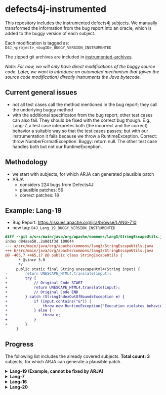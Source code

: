 # defects4j-instrumented

This repository includes the instrumented defects4j subjects. We manually transformed the information from the bug report into an oracle, which is added to the buggy version of each subject.

Each modification is tagged as: `D4J_<project>_<bugID>_BUGGY_VERSION_INSTRUMENTED`

The zipped git archives are included in [instrumented-archives](./instrumented-archives).

*Note: For now, we will only have direct modifications of the buggy source code. Later, we want to introduce an automated mechanism that (given the source code modification) directly instruments the Java bytecode.*

## Current general issues

* not all test cases call the method mentioned in the bug report; they call the underlying buggy method
* with the additional specificaton from the bug report, other test cases can also fail. They should be fixed with the correct bug though. E.g., Lang-7, a test case interpretes both (the incorrect and the correct) behavior a suitable way so that the test cases passes; but with our instrumentation it fails because we throw a RuntimeException. Correct: throw NumberFormatException. Buggy: return null. The other test case handles both but not our RuntimeException.

## Methodology

* we start with subjects, for which ARJA can generated plausible patch
* ARJA
	* considers 224 bugs from Defects4J
	* plausible patches: 59
	* correct patches: 18

## Example: Lang-19

* Bug Report: https://issues.apache.org/jira/browse/LANG-710
* new tag: `D4J_Lang_19_BUGGY_VERSION_INSTRUMENTED`

```diff
diff --git a/src/main/java/org/apache/commons/lang3/StringEscapeUtils.java b/src/main/java/org/apache/commons/lang3/StringEscapeUtils.java
index d84aae58..2a0d1f3d 100644
--- a/src/main/java/org/apache/commons/lang3/StringEscapeUtils.java
+++ b/src/main/java/org/apache/commons/lang3/StringEscapeUtils.java
@@ -465,7 +465,17 @@ public class StringEscapeUtils {
      * @since 3.0
      */
     public static final String unescapeHtml4(String input) {
-        return UNESCAPE_HTML4.translate(input);
+        try {
+            // Original Code START
+            return UNESCAPE_HTML4.translate(input);
+            // Original Code END
+        } catch (StringIndexOutOfBoundsException e) {
+            if (input.contains("&")) {
+                throw new RuntimeException("Execution violates behavior specified in the bug report.");
+            } else {
+                throw e;
+            }
+        }
     }
```

## Progress

The following list includes the already covered subjects. **Total count: 3** subjects, for which ARJA can generate a plausible patch.

<details>
<summary><b>Lang-19 (Example; cannot be fixed by ARJA)</b></summary>

* Bug Report: https://issues.apache.org/jira/browse/LANG-710
* new tag: `D4J_Lang_19_BUGGY_VERSION_INSTRUMENTED`

```diff
diff --git a/src/main/java/org/apache/commons/lang3/StringEscapeUtils.java b/src/main/java/org/apache/commons/lang3/StringEscapeUtils.java
index d84aae58..2a0d1f3d 100644
--- a/src/main/java/org/apache/commons/lang3/StringEscapeUtils.java
+++ b/src/main/java/org/apache/commons/lang3/StringEscapeUtils.java
@@ -465,7 +465,17 @@ public class StringEscapeUtils {
      * @since 3.0
      */
     public static final String unescapeHtml4(String input) {
-        return UNESCAPE_HTML4.translate(input);
+        try {
+            // Original Code START
+            return UNESCAPE_HTML4.translate(input);
+            // Original Code END
+        } catch (StringIndexOutOfBoundsException e) {
+            if (input.contains("&")) {
+                throw new RuntimeException("Execution violates behavior specified in the bug report.");
+            } else {
+                throw e;
+            }
+        }
     }
```

</details>

<details>
<summary><b>Lang-7</b></summary>

* Bug Report: https://issues.apache.org/jira/browse/LANG-822
* new tag: `D4J_Lang_7_BUGGY_VERSION_INSTRUMENTED`

```diff
diff --git a/src/main/java/org/apache/commons/lang3/math/NumberUtils.java b/src/main/java/org/apache/commons/lang3/math/NumberUtils.java
index d49da7f4..73e1e67e 100644
--- a/src/main/java/org/apache/commons/lang3/math/NumberUtils.java
+++ b/src/main/java/org/apache/commons/lang3/math/NumberUtils.java
@@ -443,7 +443,20 @@ public class NumberUtils {
      * @throws NumberFormatException if the value cannot be converted
      */
     public static Number createNumber(String str) throws NumberFormatException {
-        if (str == null) {
+       Number returnValue = null;
+       try {
+               returnValue = createNumber_original(str);
+       } catch (NumberFormatException e) {
+               throw e;
+       }
+       if (str != null && str.startsWith("--") && returnValue == null) {
+               throw new RuntimeException("Execution violates behavior specified in the bug report.");
+       }
+       return returnValue;
+    }
+
+    public static Number createNumber_original(String str) throws NumberFormatException {
+       if (str == null) {
             return null;
         }
         if (StringUtils.isBlank(str)) {
```

</details>

<details>
<summary><b>Lang-16</b></summary>

* Bug Report: https://issues.apache.org/jira/browse/LANG-746
* new tag: `D4J_Lang_16_BUGGY_VERSION_INSTRUMENTED`

```diff
diff --git a/src/main/java/org/apache/commons/lang3/math/NumberUtils.java b/src/main/java/org/apache/commons/lang3/math/NumberUtils.java
index 882358f2..4b40ded4 100644
--- a/src/main/java/org/apache/commons/lang3/math/NumberUtils.java
+++ b/src/main/java/org/apache/commons/lang3/math/NumberUtils.java
@@ -442,6 +442,23 @@ public class NumberUtils {
      * @throws NumberFormatException if the value cannot be converted
      */
     public static Number createNumber(String str) throws NumberFormatException {
+       try {
+               return createNumber_original(str);
+       } catch (NumberFormatException e) {
+               if (str != null && (str.startsWith("0X") || str.startsWith("-0X"))) {
+                       try {
+                               Integer.decode(str);
+                       } catch (NumberFormatException e_decode) {
+                               throw e;
+                       }
+                       throw new RuntimeException("Execution violates behavior specified in the bug report.");
+               } else {
+                       throw e;
+               }
+       }
+    }
+
+    public static Number createNumber_original(String str) throws NumberFormatException {
         if (str == null) {
             return null;
         }
```

</details>

<details>
<summary><b>Lang-20</b></summary>

* Bug Report: https://issues.apache.org/jira/browse/LANG-703
* new tag: `D4J_Lang_20_BUGGY_VERSION_INSTRUMENTED`

```diff
diff --git a/src/main/java/org/apache/commons/lang3/StringUtils.java b/src/main/java/org/apache/commons/lang3/StringUtils.java
index 3c2cf3f2..512110b9 100644
--- a/src/main/java/org/apache/commons/lang3/StringUtils.java
+++ b/src/main/java/org/apache/commons/lang3/StringUtils.java
@@ -3227,6 +3227,14 @@ public class StringUtils {
      * @since 3.0 Changed signature to use varargs
      */
     public static <T> String join(T... elements) {
+       try {
+               return join_original(elements);
+       } catch (NullPointerException e) {
+               throw new RuntimeException("Execution violates behavior specified in the bug report.");
+       }
+    }
+
+    public static <T> String join_original(T... elements) {
         return join(elements, null);
     }
```

</details>



